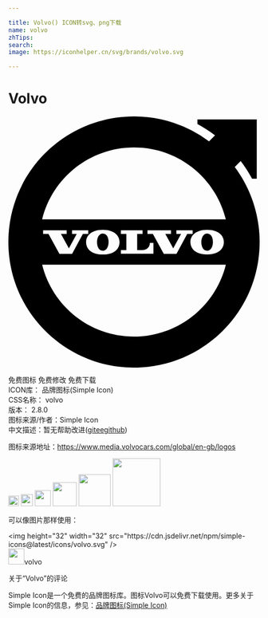 ```yaml
---

title: Volvo() ICON转svg、png下载
name: volvo
zhTips: 
search: 
image: https://iconhelper.cn/svg/brands/volvo.svg

---
```


# Volvo  <small style="font-size: 60%;font-weight: 100"></small>

<div id="svg" class="svg-wrap">
<svg role="img" viewBox="0 0 24 24" xmlns="http://www.w3.org/2000/svg"><title>Volvo icon</title><path d="M11.269 11.225h-.522v-.343h2.072v.343h-.516v1.55h.479c.443 0 .734-.292.734-.69h.342v1.038h-3.11v-.347h.522zm2.533.001h-.515v-.344h2.248v.344h-.544l.758 1.383.749-1.383h-.448v-.344h1.55v.344h-.516l-1.027 1.9-1.21-.001zm5.181-.392c1.041 0 1.6.52 1.6 1.171 0 .66-.527 1.187-1.594 1.187-1.067 0-1.599-.526-1.599-1.187 0-.651.553-1.17 1.593-1.17zM5.781 12.61l.748-1.383h-.447v-.344H7.63v.344h-.515l-1.028 1.9-1.21-.001-1.045-1.899h-.514v-.344h2.247v.344h-.543zm3.237-1.775c1.041 0 1.6.52 1.6 1.171 0 .66-.527 1.187-1.594 1.187-1.067 0-1.599-.526-1.599-1.187 0-.651.552-1.17 1.593-1.17zm-.551 1.157c.007-.432.214-.809.57-.803.356.007.544.39.537.823-.008.407-.176.831-.567.824-.38-.007-.547-.427-.54-.844zm9.965 0c.007-.432.214-.809.57-.803.356.007.544.39.537.823-.008.407-.176.831-.567.824-.38-.007-.547-.427-.54-.844zM3.226 9.83C4.198 5.887 7.757 2.963 12 2.963c4.243 0 7.802 2.924 8.774 6.866zm17.548 4.342c-.972 3.942-4.531 6.866-8.774 6.866-4.243 0-7.802-2.924-8.774-6.866zm.849-9.341l.568-.569c.404.532.769 1.096 1.087 1.688h.449V.283H18.06v.444c.589.317 1.15.68 1.678 1.082l-.569.568A11.947 11.947 0 0 0 12 0C5.373 0 0 5.373 0 12s5.373 12 12 12 12-5.373 12-12c0-2.688-.884-5.17-2.377-7.17Z"/></svg>
</div>
<detail full-name='volvo'></detail>

<div class="detail-page">
<p>
<span><span class="badge-success badge">免费图标</span> <span class="badge-success badge">免费修改</span>  <span class="badge-success badge">免费下载</span> </span>
<br/>
<span>
ICON库：
<span class="badge-secondary badge">品牌图标(Simple Icon)</span> 
</span>
<br/>
<span>
CSS名称：
<span class="badge-secondary badge">volvo</span> 
</span>

<br/>
<span>
版本：
<span class="badge-secondary badge">2.8.0</span> 
</span>
<br/>
<span>图标来源/作者：<span class="badge-light badge">Simple Icon</span></span> 
<br/>
<span class="zh-detail">中文描述：暂无<span class="help-link"><span>帮助改进</span>(<a href="https://gitee.com/liuwave/icon-helper/edit/master/json/brands/volvo.json" target="_blank" rel="noopener noreferrer">gitee</a><a href="https://github.com/liuwave/icon-helper/edit/master/json/brands/volvo.json" target="_blank" rel="noopener noreferrer">github</a></span>)</span><br/>
</p>
</div><div class="description description alert alert-light"><p>图标来源地址：<a href="https://www.media.volvocars.com/global/en-gb/logos" target="_blank" rel="noopener noreferrer">https://www.media.volvocars.com/global/en-gb/logos</a></p></div>
<div class="alert alert-dark">
<img height="21" width="21" src="https://cdn.jsdelivr.net/npm/simple-icons@latest/icons/volvo.svg" />
<img height="24" width="24" src="https://cdn.jsdelivr.net/npm/simple-icons@latest/icons/volvo.svg" />
<img height="32" width="32" src="https://cdn.jsdelivr.net/npm/simple-icons@latest/icons/volvo.svg" />
<img height="48" width="48" src="https://cdn.jsdelivr.net/npm/simple-icons@latest/icons/volvo.svg" />
<img height="64" width="64" src="https://cdn.jsdelivr.net/npm/simple-icons@latest/icons/volvo.svg" />
<img height="96" width="96" src="https://cdn.jsdelivr.net/npm/simple-icons@latest/icons/volvo.svg" />

</div>
<div>
  <p>可以像图片那样使用：    
  </p>
  <div class="alert alert-primary" style="font-size: 14px">
    &lt;img height="32" width="32" src="https://cdn.jsdelivr.net/npm/simple-icons@latest/icons/volvo.svg" /&gt;
    <copy-btn content='<img height="32" width="32" src="https://cdn.jsdelivr.net/npm/simple-icons@latest/icons/volvo.svg" />'></copy-btn>
  </div>
  <div class="alert alert-secondary">
    <img height="32" width="32" src="https://cdn.jsdelivr.net/npm/simple-icons@latest/icons/volvo.svg" />volvo
    <copy-btn content="volvo" btn-title="复制图标名称"></copy-btn>
  </div>
</div>

<Vssue title="关于“Volvo”的评论" >关于“Volvo”的评论</Vssue>


<div><p>Simple Icon是一个免费的品牌图标库。图标Volvo可以免费下载使用。更多关于  Simple Icon的信息，参见：<a target="_blank" href="https://iconhelper.cn/brands.html">品牌图标(Simple Icon)</a>
</p></div>
